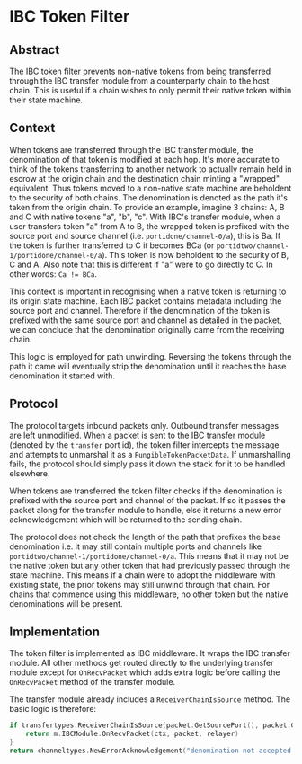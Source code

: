 # IBC Token Filter

## Abstract

The IBC token filter prevents non-native tokens from being transferred through the IBC transfer module from a counterparty chain to the host chain. This is useful if a chain wishes to only permit
their native token within their state machine.

## Context

When tokens are transferred through the IBC transfer module, the denomination of that token is modified at each hop. It's more accurate to think of the tokens transferring to another network to actually remain held in escrow at the origin chain and the destination chain minting a "wrapped" equivalent. Thus tokens moved to a non-native state machine are beholdent to the security of both chains. The denomination is denoted as the path it's taken from the origin chain. To provide an example, imagine 3 chains: A, B and C with native tokens "a", "b", "c". With IBC's transfer module, when a user transfers token "a" from A to B, the wrapped token is prefixed with the source port and source channel (i.e. `portidone/channel-0/a`), this is Ba. If the token is further transferred to C it becomes BCa (or `portidtwo/channel-1/portidone/channel-0/a`). This token is now beholdent to the security of B, C and A. Also note that this is different if "a" were to go directly to C. In other words: `Ca != BCa`.

This context is important in recognising when a native token is returning to its origin state machine. Each IBC packet contains metadata including the source port and channel. Therefore if the denomination of the token is prefixed with the same source port and channel as detailed in the packet, we can conclude that the denomination originally came from the receiving chain.

This logic is employed for path unwinding. Reversing the tokens through the path it came will eventually strip the denomination until it reaches the base denomination it started with.

## Protocol

The protocol targets inbound packets only. Outbound transfer messages are left unmodified. When a packet is sent to the IBC transfer module (denoted by the `transfer` port id), the token filter intercepts the message and attempts to unmarshal it as a `FungibleTokenPacketData`. If unmarshalling fails, the protocol should simply pass it down the stack for it to be handled elsewhere.

When tokens are transferred the token filter checks if the denomination is prefixed with the source port and channel of the packet. If so it passes the packet along for the transfer module to handle, else it returns a new error acknowledgement which will be returned to the sending chain.

The protocol does not check the length of the path that prefixes the base denomination i.e. it may still contain multiple ports and channels like `portidtwo/channel-1/portidone/channel-0/a`. This means that it may not be the native token but any other token that had previously passed through the state machine. This means if a chain were to adopt the middleware with existing state, the prior tokens may still unwind through that chain. For chains that commence using this middleware, no other token but the native denominations will be present.

## Implementation

The token filter is implemented as IBC middleware. It wraps the IBC transfer module. All other methods get routed directly to the underlying transfer module except for `OnRecvPacket` which adds extra logic before calling the `OnRecvPacket` method of the transfer module.

The transfer module already includes a `ReceiverChainIsSource` method. The basic logic is therefore:

```go
if transfertypes.ReceiverChainIsSource(packet.GetSourcePort(), packet.GetSourceChannel(), data.Denom) {
	return m.IBCModule.OnRecvPacket(ctx, packet, relayer)
}
return channeltypes.NewErrorAcknowledgement("denomination not accepted by this chain")
```
